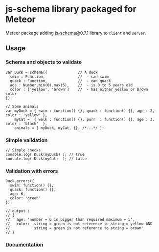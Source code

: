 js-schema library packaged for Meteor
=================

Meteor package adding [js-schema](https://github.com/molnarg/js-schema)@0.7.1 library to `client` and `server`.

## Usage


### Schema and objects to validate

    var Duck = schema({              // A duck
      swim : Function,               //  - can swim
      quack : Function,              //  - can quack
      age : Number.min(0).max(5),    //  - is 0 to 5 years old
      color : ['yellow', 'brown']    //  - has either yellow or brown color
    });

    // Some animals
    var myDuck = { swim : function() {}, quack : function() {}, age : 2, color : 'yellow' },
        myCat =  { walk : function() {}, purr  : function() {}, age : 3, color : 'black'  },
        animals = [ myDuck, myCat, {}, /*...*/ ];

### Simple validation

    // Simple checks
    console.log( Duck(myDuck) ); // true
    console.log( Duck(myCat)  ); // false


### Validation with errors

    Duck.errors({
      swim: function() {},
      quack: function() {},
      age: 6,
      color: 'green'
    });

    // output :
    // {
    //   age: 'number = 6 is bigger than required maximum = 5',
    //   color: 'string = green is not reference to string = yellow AND
    //           string = green is not reference to string = brown'
    // }
    
    
### [Documentation](https://github.com/molnarg/js-schema)